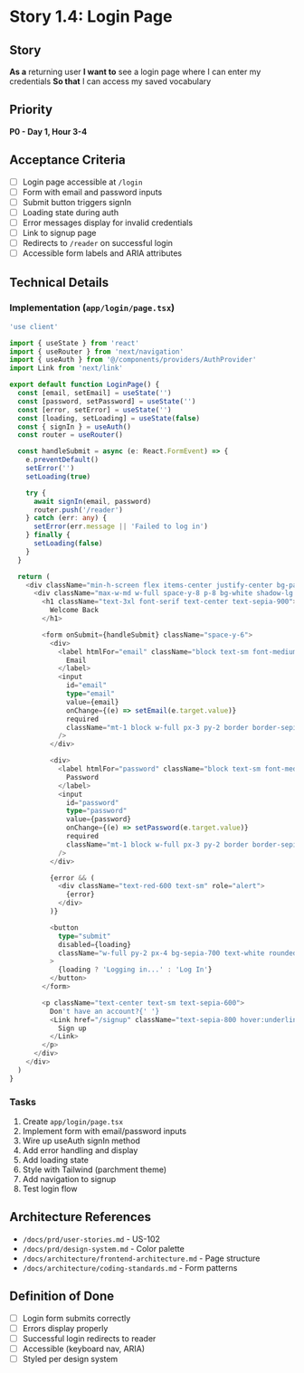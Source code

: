 # Story 1.4: Login Page

## Story
**As a** returning user
**I want to** see a login page where I can enter my credentials
**So that** I can access my saved vocabulary

## Priority
**P0 - Day 1, Hour 3-4**

## Acceptance Criteria
- [ ] Login page accessible at `/login`
- [ ] Form with email and password inputs
- [ ] Submit button triggers signIn
- [ ] Loading state during auth
- [ ] Error messages display for invalid credentials
- [ ] Link to signup page
- [ ] Redirects to `/reader` on successful login
- [ ] Accessible form labels and ARIA attributes

## Technical Details

### Implementation (`app/login/page.tsx`)
```typescript
'use client'

import { useState } from 'react'
import { useRouter } from 'next/navigation'
import { useAuth } from '@/components/providers/AuthProvider'
import Link from 'next/link'

export default function LoginPage() {
  const [email, setEmail] = useState('')
  const [password, setPassword] = useState('')
  const [error, setError] = useState('')
  const [loading, setLoading] = useState(false)
  const { signIn } = useAuth()
  const router = useRouter()

  const handleSubmit = async (e: React.FormEvent) => {
    e.preventDefault()
    setError('')
    setLoading(true)

    try {
      await signIn(email, password)
      router.push('/reader')
    } catch (err: any) {
      setError(err.message || 'Failed to log in')
    } finally {
      setLoading(false)
    }
  }

  return (
    <div className="min-h-screen flex items-center justify-center bg-parchment">
      <div className="max-w-md w-full space-y-8 p-8 bg-white shadow-lg rounded-lg">
        <h1 className="text-3xl font-serif text-center text-sepia-900">
          Welcome Back
        </h1>

        <form onSubmit={handleSubmit} className="space-y-6">
          <div>
            <label htmlFor="email" className="block text-sm font-medium text-sepia-700">
              Email
            </label>
            <input
              id="email"
              type="email"
              value={email}
              onChange={(e) => setEmail(e.target.value)}
              required
              className="mt-1 block w-full px-3 py-2 border border-sepia-300 rounded-md"
            />
          </div>

          <div>
            <label htmlFor="password" className="block text-sm font-medium text-sepia-700">
              Password
            </label>
            <input
              id="password"
              type="password"
              value={password}
              onChange={(e) => setPassword(e.target.value)}
              required
              className="mt-1 block w-full px-3 py-2 border border-sepia-300 rounded-md"
            />
          </div>

          {error && (
            <div className="text-red-600 text-sm" role="alert">
              {error}
            </div>
          )}

          <button
            type="submit"
            disabled={loading}
            className="w-full py-2 px-4 bg-sepia-700 text-white rounded-md hover:bg-sepia-800 disabled:opacity-50"
          >
            {loading ? 'Logging in...' : 'Log In'}
          </button>
        </form>

        <p className="text-center text-sm text-sepia-600">
          Don't have an account?{' '}
          <Link href="/signup" className="text-sepia-800 hover:underline">
            Sign up
          </Link>
        </p>
      </div>
    </div>
  )
}
```

### Tasks
1. Create `app/login/page.tsx`
2. Implement form with email/password inputs
3. Wire up useAuth signIn method
4. Add error handling and display
5. Add loading state
6. Style with Tailwind (parchment theme)
7. Add navigation to signup
8. Test login flow

## Architecture References
- `/docs/prd/user-stories.md` - US-102
- `/docs/prd/design-system.md` - Color palette
- `/docs/architecture/frontend-architecture.md` - Page structure
- `/docs/architecture/coding-standards.md` - Form patterns

## Definition of Done
- [ ] Login form submits correctly
- [ ] Errors display properly
- [ ] Successful login redirects to reader
- [ ] Accessible (keyboard nav, ARIA)
- [ ] Styled per design system
